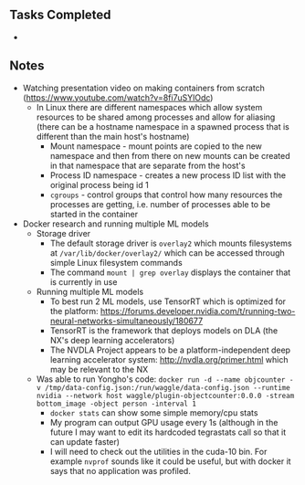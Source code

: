 ## Tasks Completed

- 

## Notes

- Watching presentation video on making containers from scratch (https://www.youtube.com/watch?v=8fi7uSYlOdc)
  - In Linux there are different namespaces which allow system resources to be shared among processes and allow for aliasing (there can be a hostname namespace in a spawned process that is different than the main host's hostname) 
    - Mount namespace - mount points are copied to the new namespace and then from there on new mounts can be created in that namespace that are separate from the host's
    - Process ID namespace - creates a new process ID list with the original process being id 1
    - `cgroups` - control groups that control how many resources the processes are getting, i.e. number of processes able to be started in the container
- Docker research and running multiple ML models
  - Storage driver
    - The default storage driver is `overlay2` which mounts filesystems at `/var/lib/docker/overlay2/` which can be accessed through simple Linux filesystem commands
    - The command `mount | grep overlay` displays the container that is currently in use
  - Running multiple ML models
    - To best run 2 ML models, use TensorRT which is optimized for the platform: https://forums.developer.nvidia.com/t/running-two-neural-networks-simultaneously/180677
    - TensorRT is the framework that deploys models on DLA (the NX's deep learning accelerators)
    - The NVDLA Project appears to be a platform-independent deep learning accelerator system: http://nvdla.org/primer.html which may be relevant to the NX
  - Was able to run Yongho's code: `docker run -d --name objcounter -v /tmp/data-config.json:/run/waggle/data-config.json --runtime nvidia --network host waggle/plugin-objectcounter:0.0.0 -stream bottom_image -object person -interval 1` 
    -  `docker stats`  can show some simple memory/cpu stats
    - My program can output GPU usage every 1s (although in the future I may want to edit its hardcoded tegrastats call so that it can update faster)
    - I will need to check out the utilities in the cuda-10 bin. For example `nvprof` sounds like it could be useful, but with docker it says that no application was profiled.


